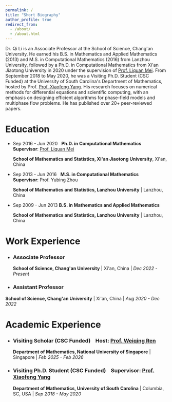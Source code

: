 ```yaml
---
permalink: /
title: "Short Biography"
author_profile: true
redirect_from: 
  - /about/
  - /about.html
---
```



Dr. Qi Li is an Associate Professor at the School of Science, Chang'an University. He earned his B.S. in Mathematics and Applied Mathematics (2013) and M.S. in Computational Mathematics (2016) from Lanzhou University, followed by a Ph.D. in Computational Mathematics from Xi'an Jiaotong University in 2020 under the supervision of [Prof. Liquan Mei](http://gr.xjtu.edu.cn/web/lqmei). From September 2018 to May 2020, he was a Visiting Ph.D. Student (CSC Funded) at the University of South Carolina's Department of Mathematics, hosted by Prof. [Prof. Xiaofeng Yang](https://people.math.sc.edu/xfyang/). His research focuses on numerical methods for differential equations and scientific computing, with an emphasis on designing efficient algorithms for phase-field models and multiphase flow problems. He has published over 20+ peer-reviewed papers.


# Education

- Sep 2016 - Jun 2020 &nbsp; **Ph.D. in Computational Mathematics** &nbsp;  **Supervisor**: [Prof. Liquan Mei](http://gr.xjtu.edu.cn/web/lqmei)

  **School of Mathematics and Statistics, Xi'an Jiaotong University**, Xi'an, China

- Sep 2013 - Jun 2016 &nbsp; **M.S. in Computational Mathematics**  &nbsp;&nbsp; **Supervisor**: Prof. Yubing Zhou

  **School of Mathematics and Statistics, Lanzhou University** | Lanzhou, China  

- Sep 2009 - Jun 2013 **B.S. in Mathematics and Applied Mathematics**

  **School of Mathematics and Statistics, Lanzhou University** | Lanzhou, China 

# Work Experience

- ### Associate Professor  
  **School of Science, Chang'an University** | Xi'an, China  |  *Dec 2022 - Present*  

- ### Assistant Professor  
**School of Science, Chang'an University** | Xi'an, China | *Aug 2020 - Dec 2022*  

# Academic Experience

- ### Visiting Scholar (CSC Funded)  &nbsp;&nbsp; **Host**: [Prof. Weiqing Ren](https://blog.nus.edu.sg/matrw/)  
  **Department of Mathematics, National University of Singapore** | Singapore  | *Feb 2025 - Feb 2026*  

- ### Visiting Ph.D. Student (CSC Funded) &nbsp;&nbsp;  **Supervisor**: [Prof. Xiaofeng Yang](https://people.math.sc.edu/xfyang/)  
  **Department of Mathematics, University of South Carolina** | Columbia, SC, USA  |  *Sep 2018 - May 2020*  
